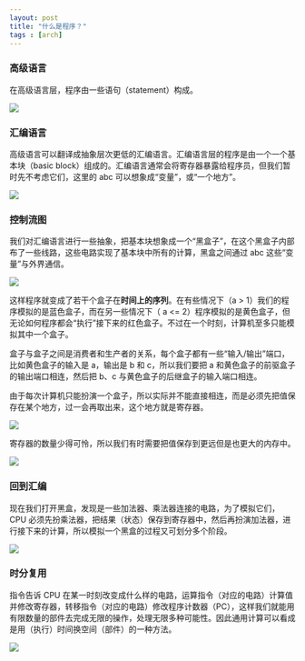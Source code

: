 ```yaml
---
layout: post
title: "什么是程序？"
tags : [arch]
---
```



### 高级语言

在高级语言层，程序由一些语句（statement）构成。

![](http://ww4.sinaimg.cn/mw690/534218ffjw1e7yoetxuudj20h007w0sp.jpg)


<!--more-->

### 汇编语言


高级语言可以翻译成抽象层次更低的汇编语言。汇编语言层的程序是由一个一个基本块（basic block）组成的。汇编语言通常会将寄存器暴露给程序员，但我们暂时先不考虑它们，这里的 abc 可以想象成“变量”，或“一个地方”。



![](http://ww3.sinaimg.cn/mw690/534218ffjw1e7yoew6of1j20i4086wes.jpg)

### 控制流图


我们对汇编语言进行一些抽象，把基本块想象成一个“黑盒子”，在这个黑盒子内部布了一些线路，这些电路实现了基本块中所有的计算，黑盒之间通过 abc 这些“变量”与外界通信。



![](http://ww4.sinaimg.cn/mw690/534218ffjw1e7yoeyi6tdj20i00cs0t9.jpg)


这样程序就变成了若干个盒子在**时间上的序列**。在有些情况下（a > 1）我们的程序模拟的是蓝色盒子，而在另一些情况下（ a <= 2）程序模拟的是黄色盒子，但无论如何程序都会“执行”接下来的红色盒子。不过在一个时刻，计算机至多只能模拟其中一个盒子。


盒子与盒子之间是消费者和生产者的关系，每个盒子都有一些“输入/输出”端口，比如黄色盒子的输入是 a，输出是 b 和 c，所以我们要把 a 和黄色盒子的前驱盒子的输出端口相连，然后把 b、c 与黄色盒子的后继盒子的输入端口相连。


由于每次计算机只能扮演一个盒子，所以实际并不能直接相连，而是必须先把值保存在某个地方，过一会再取出来，这个地方就是寄存器。


![](http://ww1.sinaimg.cn/mw690/534218ffjw1e7yof0tpzuj20i20d2dge.jpg)



寄存器的数量少得可怜，所以我们有时需要把值保存到更远但是也更大的内存中。


![](http://ww4.sinaimg.cn/mw690/534218ffjw1e7yof36p68j20im0ccaar.jpg)

### 回到汇编


现在我们打开黑盒，发现是一些加法器、乘法器连接的电路，为了模拟它们，CPU 必须先扮乘法器，把结果（状态）保存到寄存器中，然后再扮演加法器，进行接下来的计算，所以模拟一个黑盒的过程又可划分多个阶段。


![](http://ww1.sinaimg.cn/mw690/534218ffjw1e7yof5gcfjj20ho074wem.jpg)


### 时分复用


指令告诉 CPU 在某一时刻改变成什么样的电路，运算指令（对应的电路）计算值并修改寄存器，转移指令（对应的电路）修改程序计数器（PC），这样我们就能用有限数量的部件去完成无限的操作，处理无限多种可能性。因此通用计算可以看成是用（执行）时间换空间（部件）的一种方法。


![](http://ww2.sinaimg.cn/mw690/534218ffjw1e7yof5z2ghj20gg0awmxn.jpg)


